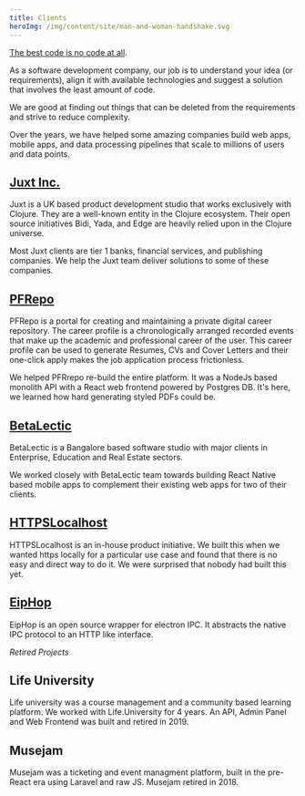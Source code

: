```yaml
---
title: Clients
heroImg: /img/content/site/man-and-woman-handshake.svg 
---
```


[The best code is no code at all](https://blog.codinghorror.com/the-best-code-is-no-code-at-all/).

As a software development company, our job is to understand your idea (or requirements), align it with available technologies and suggest a solution that involves the least amount of code.

We are good at finding out things that can be deleted from the requirements and strive to reduce complexity.

Over the years, we have helped some amazing companies build web apps, mobile apps, and data processing pipelines that scale to millions of users and data points.

## [Juxt Inc.](https://juxt.pro)

Juxt is a UK based product development studio that works exclusively with Clojure. They are a well-known entity in the Clojure ecosystem. Their open source initiatives Bidi, Yada, and Edge are heavily relied upon in the Clojure universe.

Most Juxt clients are tier 1 banks, financial services, and publishing companies. We help the Juxt team deliver solutions to some of these companies.

## [PFRepo](https://pfrepo.me)

PFRepo is a portal for creating and maintaining a private digital career repository. The career profile is a chronologically arranged recorded events that make up the academic and professional career of the user. This career profile can be used to generate Resumes, CVs and Cover Letters and their one-click apply makes the job application process frictionless.

We helped PFRrepo re-build the entire platform. It was a NodeJs based monolith API with a React web frontend powered by Postgres DB. It's here, we learned how hard generating styled PDFs could be.

## [BetaLectic](https://betalectic.com)

BetaLectic is a Bangalore based software studio with major clients in Enterprise, Education and Real Estate sectors.

We worked closely with BetaLectic team towards building React Native based mobile apps to complement their existing web apps for two of their clients.

## [HTTPSLocalhost](https://httpslocalhost.now.sh)

HTTPSLocalhost is an in-house product initiative. We built this when we wanted https locally for a particular use case and found that there is no easy and direct way to do it. We were surprised that nobody had built this yet.


## [EipHop](https://eiphop.js.org)

EipHop is an open source wrapper for electron IPC. It abstracts the native IPC protocol to an HTTP like interface.


*Retired Projects*
## Life University

Life university was a course management and a community based learning platform. We worked with Life.University for 4 years. An API, Admin Panel and Web Frontend was built and retired in 2019.

## Musejam
Musejam was a ticketing and event managment platform, built in the pre-React era using Laravel and raw JS. Musejam retired in 2018.